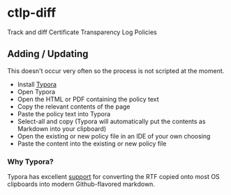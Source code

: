 # ctlp-diff
Track and diff Certificate Transparency Log Policies

## Adding / Updating
This doesn't occur very often so the process is not scripted at the
moment.

- Install [Typora](https://typora.io/#download)
- Open Typora
- Open the HTML or PDF containing the policy text
- Copy the relevant contents of the page
- Paste the policy text into Typora
- Select-all and copy (Typora will automatically put the
  contents as Markdown into your clipboard)
- Open the existing or new policy file in an IDE of your own choosing
- Paste the content into the existing or new policy file

### Why Typora?
Typora has excellent
[support](https://support.typora.io/Copy-and-Paste/) for converting the
RTF copied onto most OS clipboards into modern Github-flavored markdown.
